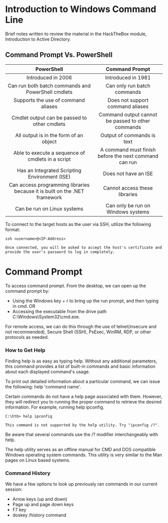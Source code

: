 # Introduction to Windows Command Line 
Brief notes written to review the material in the HackTheBox module, Introduction to Active Directory.

## Command Prompt Vs. PowerShell

|PowerShell|	Command Prompt|
|:-:|:-:|
|Introduced in 2006|	Introduced in 1981|
|Can run both batch commands and PowerShell cmdlets|	Can only run batch commands|
|Supports the use of command aliases|	Does not support command aliases|
|Cmdlet output can be passed to other cmdlets|	Command output cannot be passed to other commands|
|All output is in the form of an object|	Output of commands is text|
|Able to execute a sequence of cmdlets in a script|	A command must finish before the next command can run|
|Has an Integrated Scripting Environment (ISE)|	Does not have an ISE|
|Can access programming libraries because it is built on the .NET framework|	Cannot access these libraries|
|Can be run on Linux systems|	Can only be run on Windows systems|

To connect to the target hosts as the user via SSH, utilize the following format:
```
ssh <username>@<IP-Address>

Once connected, you will be asked to accept the host's certificate and provide the user's password to log in completely.
```

# Command Prompt 
To access command prompt. From the desktop, we can open up the command prompt by:

- Using the Windows key + r to bring up the run prompt, and then typing in cmd. OR
- Accessing the executable from the drive path C:\Windows\System32\cmd.exe.

For remote access, we can do this through the use of telnet(insecure and not recommended), Secure Shell (SSH), PsExec, WinRM, RDP, or other protocols as needed.

### How to Get Help
Finding help is as easy as typing help. Without any additional parameters, this command provides a list of built-in commands and basic information about each displayed command's usage. 

To print out detailed information about a particular command, we can issue the following: help 'command name'.

Certain commands do not have a help page associated with them. However, they will redirect you to running the proper command to retrieve the desired information. For example, running help ipconfig.
```
C:\htb> help ipconfig

This command is not supported by the help utility. Try "ipconfig /?".
```
Be aware that several commands use the /? modifier interchangeably with help.

The help utility serves as an offline manual for CMD and DOS compatible Windows operating system commands. This utility is very similar to the Man pages on Linux based systems. 

### Command History
We have a few options to look up previously ran commands in our current session:

- Arrow keys (up and down)
- Page up and page down keys
- F7 key
- doskey /history command

